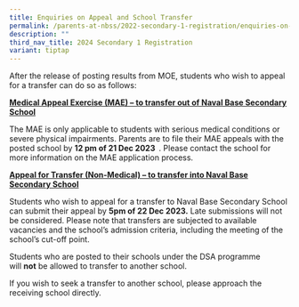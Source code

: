 ```yaml
---
title: Enquiries on Appeal and School Transfer
permalink: /parents-at-nbss/2022-secondary-1-registration/enquiries-on-appeal-and-school-transfer/
description: ""
third_nav_title: 2024 Secondary 1 Registration
variant: tiptap
---
```

<p>After the release of posting results from MOE, students who wish to appeal
for a transfer can do so as follows:</p>
<p><strong><u>Medical Appeal Exercise (MAE) – to transfer out of Naval Base Secondary School</u></strong>
</p>
<p>The MAE is only applicable to students with serious medical conditions
or severe physical impairments. Parents are to file their MAE appeals with
the posted school by&nbsp;<strong>12 pm of 21 Dec 2023 &nbsp;</strong>.
Please contact the school for more information on the MAE application process.</p>
<p><strong><u>Appeal for Transfer (Non-Medical) – to transfer into Naval Base Secondary School</u></strong>
</p>
<p>Students who wish to appeal for a transfer to Naval Base Secondary School
can submit their appeal&nbsp;by&nbsp;<strong>5pm of 22 Dec 2023.</strong>&nbsp;Late
submissions will not be considered. Please note that transfers are subjected
to available vacancies and the school’s admission criteria, including the
meeting of the school’s cut-off point.</p>
<p>Students who are posted to their schools under the DSA programme will&nbsp;<strong>not</strong>&nbsp;be
allowed to transfer to another school.</p>
<p>If you wish to seek a transfer to another school, please approach the
receiving school directly.</p>